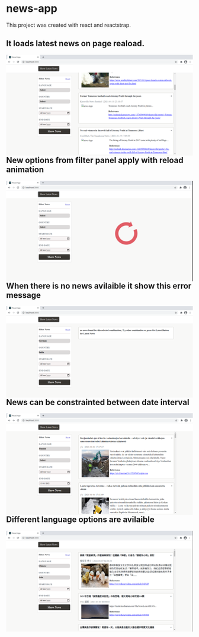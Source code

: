 # news-app 

This project was created with react and reactstrap.

## It loads latest news on page reaload.

<img align="left" alt="latest news" src="https://github.com/Rahulbeniwal26119/news-app/blob/master/public/screenshots/first.png">

## New options from filter panel apply with reload animation 

 <img align="left" alt="loading animation" src="https://github.com/Rahulbeniwal26119/news-app/blob/master/public/screenshots/loadinganimation.png">

 ## When there is no news avilaible it show this error message

 <img align="left" alt="no-news" src="https://github.com/Rahulbeniwal26119/news-app/blob/master/public/screenshots/error.png">

 ## News can be constrainted between date interval 
 <img align="left" alt="date-constraint" src="https://github.com/Rahulbeniwal26119/news-app/blob/master/public/screenshots/date.png">

 ## Different language options are avilaible
 <img align="left" alt="language-option" src="https://github.com/Rahulbeniwal26119/news-app/blob/master/public/screenshots/languageselector.png">
